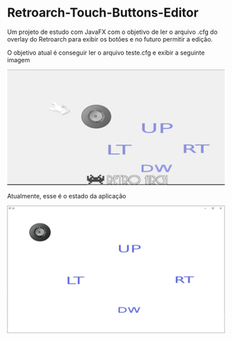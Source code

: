 # Retroarch-Touch-Buttons-Editor
Um projeto de estudo com JavaFX com o objetivo de ler o arquivo .cfg do overlay do Retroarch para exibir os botões e no futuro permitir a edição.

O objetivo atual é conseguir ler o arquivo teste.cfg e exibir a seguinte imagem

![alt](src\application\img\objetivo.jpg)

Atualmente, esse é o estado da aplicação

![alt](src\application\img\atual.jpg)
